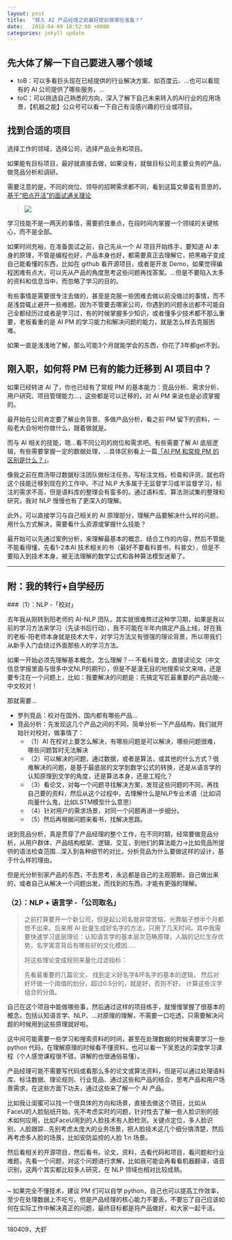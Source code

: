 ```yaml
---
layout: post
title:  "转入 AI 产品经理之前最好提前做哪些准备？"
date:   2018-04-09 18:52:00 +0800
categories: jekyll update
---
```


## 先大体了解一下自己要进入哪个领域

- toB：可以多看巨头现在已经提供的行业解决方案、如百度云、...也可以看现有的 AI 公司提供了哪些服务，...
- toC：可以挑选自己熟悉的方向，深入了解下自己未来转入的AI行业的应用场景，【机器之能】公众号可以看一下自己有没感兴趣的行业或项目。


## 找到合适的项目

选择工作的领域，选择公司，选择产品业务和项目。

如果能有目标项目，最好就直接去做，如果没有，就做目标公司主要业务的产品，做竞品分析和调研。

需要注意的是，不同的岗位、领导的招聘需求都不同，看到这篇文章蛮有意思的，[基于“把点开活”的面试通关理论](https://mp.weixin.qq.com/s?__biz=MzIyOTAyOTEyNw==&mid=2649631891&idx=1&sn=e5069d1c3e77ebd781da522ad787fb48&chksm=f05268fbc725e1edc0987f8c94c5e497fd043177f819d0fe00aae3e6bf60423156ada713f83c&mpshare=1&scene=1&srcid=0411XEbDZhF7chwQG50zMtJA&key=52f65e2fc335f0816695259594ca021e3d2476a2cafaa96f3994e7588555cfa65895fc5e48257cb85115b1e2a25142ef955e698982337df732dbd52505ff6ffd2769e5aa3847377e4fb6a6594941e866&ascene=0&uin=OTYyNDg4NjIx&devicetype=iMac+MacBookPro14%2C1+OSX+OSX+10.12.5+build(16F2073)&version=12020810&nettype=WIFI&lang=zh_CN&fontScale=100&pass_ticket=BRibOyqRAz6gRljQC9sbQ9pSXaaPwwqIN7vjp9uDpWetLencjvDMAKSRN%2FIVeI4k)

> ![](http://ojcp18ifz.bkt.clouddn.com/2018-04-17-Snip20180417_705.png)

学习技能不是一两天的事情，需要抓住重点，在段时间内掌握一个领域的关键核心，而不是全部。

如果时间充裕，在准备面试之前，自己先从一个 AI 项目开始练手，要知道 AI 本身的原理，不管是编程也好，产品本身也好，都需要真正去理解它，把黑箱子变成自己能看懂的东西，比如在 github 看开源项目，或者是开发 Demo，如果觉得编程困难有点大，可以先从产品的角度思考这些问题再找答案。...但是不要陷入太多的资料和信息当中，而忽略了学习的目的。

有些事情是需要很专注去做的，甚至是克服一些困难去做以前没做过的事情，而不是浅尝辄止避开一些难题。因为不管要去哪家公司，你遇到的问题永远都不可能自己全都经历过或者是学习过，有的时候掌握多少知识，或者懂多少技术都不那么重要，老板看重的是 AI PM 的学习能力和解决问题的能力，就是怎么样去克服困难。

如果一直是浅浅地了解，那么可能3个月就能学会的东西，你花了3年都get不到。


## 刚入职，如何将 PM 已有的能力迁移到 AI 项目中？


如果已经转进 AI 了，你也已经有了常规 PM 的基本能力：竞品分析、需求分析、用户研究、项目管理能力...，这些都是可以迁移的，对 AI PM 来说也是必须掌握的。

最开始在公司肯定要了解业务背景、多做产品分析，看之前 PM 留下的资料，一般老大会吩咐你做什么，跟着做就是。

而与 AI 相关的技能，嗯...看不同公司的岗位和需求吧。有些需要了解 AI 底层逻辑，有些需要掌握一定的数据处理，...具体区别看上一篇[「AI PM 和常规 PM 的区别是什么？」](http://www.ramywu.com/jekyll/update/2018/04/09/Difference-between-AI-PM-and-PM.html)。

像我之前在商汤带过数据标注团队做标注任务，写标注文档，检查和评测，就也将这个技能迁移到现在的工作中。不过 NLP 大多属于无监督学习或半监督学习，标注的需求不高，但是语料库的整理会有蛮多的。通过语料库、算法测试集的整理和研究，我对 NLP 慢慢也有了更深入的理解。

此外，可以直接学习与自己相关的 AI 原理部分，理解产品要解决什么样的问题，用什么方式解决，需要看什么资源或掌握什么技能？

最开始可以先通过案例分析，来理解最基本的概念、结合工作的内容，然后不管能不能看得懂，先看1-2本AI 技术相关的书（最好不要看科普书，科普文），但是不要陷入到技术本身，被无法理解的数学公式和各种算法模型迷晕了。

---

## 附：我的转行+自学经历

###（1）：NLP -「校对」

去年我从刚转到阳老师的 AI-NLP 团队，其实就很难熬过这种学习期，如果是我以前的学习方法来学习（先读书后行动），我不可能在半年内搞定产品上线，好在我的老板-阳老师本身就是技术大牛，对学习方法又有很强的理论背景，所以带我们从新手入门会绕过外面那些人的学习方法。

如果一开始必须先理解基本概念，怎么理解？-- 不看科普文，直接读论文（中文信息学报里面与很多中文NLP的期刊），但是不是漫无目的地搜索论文来啃，还是要专注在一个问题上，比如：我要解决的问题是：先搞定写匠最重要的产品功能--中文校对！

那就需要...

- 罗列竞品：校对在国外、国内都有哪些产品...
- 竞品分析：先发现这几个产品之间的不同，简单分析一下产品结构，我们就开始针对校对，做事情了：
    - （1）AI 在校对上要怎么解决，有哪些问题是可以解决，哪些问题很难，哪些问题暂时无法解决
    - （2）可以解决的问题，通过数据，或者是算法，或其他的什么方式？很难解决的问题，是基于最底层的文学到数学公式的转换，还是从语言学的认知原理到文学的角度，还是算法本身，还是工程化？
    - （3）看论文，对每一个问题寻找解决方案，发现这些问题的不同，再找自己要的资料，然后从这个过程中，去理解什么是NLP专业术语（比如词向量什么鬼，比如LSTM模型什么意思）
    - （4）针对用户的需求场景，对同一个问题再进一步细分。
    - （5）然后再根据问题来看书，找解决思路。

说到竞品分析，真是贯穿了产品经理的整个工作，在不同时期，经常要做竞品分析，从用户群体、产品结构框架、逻辑、交互，到他们的算法能力->比如竞品所提供的语法检查范围...深入到各种细节的对比，分析竞品为什么要做这样的设计，基于什么样的理由。


但是光分析别家产品的东西，不去思考，永远都是自己的主观臆断。自己做出来的，或者自己从解决一个问题出发，而找到的东西，才能有更强的理解。

### （2）：NLP + 语言学 -「公司取名」

> 之前打算要开一个新公司，但是起公司名就非常苦恼，光靠脑子想半个月都想不出来。后来用 AI 批量生成好名字的方法，只用了几天时间。其中我需要快速学习底层理论：认知语言学的基本层次范畴原理，人脑的记忆生存优势，名字寓意背后有哪些好的文化模因.....
> 
> 将这些理论变成规则来量化过滤指标：
> 
> 先看最重要的几篇论文，
> 找到定义好名字&坏名字的基本的逻辑，
> 然后对好坏做一个阈值的划分，超过0.5分的，就是好，否则不好。
> 计算这些汉字组合的分值。


自己在这个项目中能做哪些事，然后通过这样的项目练手，就慢慢掌握了很基本的概念，包括认知语言学、NLP、...对原理的理解，不需要一口吃透，只需要解决问题的时候用到这些原理就好啦。

这中间可能需要一些学习和搜索资料的时间，甚至在处理数据的时候需要学习一些 python 代码，在理解原理的时候看不懂资料，也可以看一下吴恩达的深度学习课程（个人感觉课程很不错，讲解的也很通俗易懂）。

产品经理可能不需要写代码或看那么多的论文或算法资料，但是可以通过处理语料库、标注数据、理论规则、行业竞品、通过这些和产品的结合，思考产品和用户场景需求，在这些方面下功夫，通过这些来了解一个 AI 产品。


比如我让闺蜜可以找一个很具体的方向和场景，直接去做这个项目，比如从FaceU的人脸贴纸开始，先不考虑实时的问题，针对性去了解一些人脸识别的技术如何应用，比如FaceU用到的人脸技术有人脸检测，关键点定位，多人脸识别，人脸跟踪...先别考虑太庞大的业务场景，把人脸技术这几个细分搞清楚，然后再考虑多人脸的场景，比如安防监控的人脸 1:n 场景。

然后看相关的开源项目，然后看书，论文，资料，去看代码和项目，看问题和行业难题，先看一个问题，对这个问题进行求解，比如我可能会再看看机器翻译，语音识别，这两个其实都比较多人研究，在 NLP 领域也相对比较成熟。

---

~ 如果完全不懂技术，建议 PM 们可以自学 python，自己也可以提高工作效率，至少在处理数据上不吃亏。但是产品经理的核心能力不要丢，不要忘了自己应该如何在实际工作中解决真正的问题，最终目标都是将产品做好，和大家一起干活。

---

180409，大虾